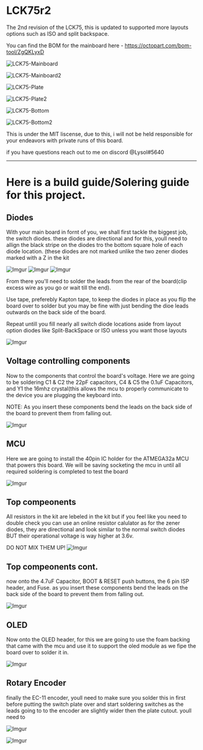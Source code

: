 
# LCK75r2

The 2nd revision of the LCK75, this is updated to supported more layouts options such as ISO and split backspace. 

You can find the BOM for the mainboard here - https://octopart.com/bom-tool/ZgQKLyxD

![LCK75-Mainboard](https://cdn.discordapp.com/attachments/362014190984101899/941489778023628861/d5785ce7c6750694bd8e476ec2901076.png "1")

![LCK75-Mainboard2](https://cdn.discordapp.com/attachments/362014190984101899/941489779403550750/bf7b0f2e6338409b384ffbbd42bb0aa3.png "2")

![LCK75-Plate](https://cdn.discordapp.com/attachments/362014190984101899/941489779072176148/9bdf50bbd58ba28e368ccc6ca0779843.png "3")

![LCK75-Plate2](https://cdn.discordapp.com/attachments/362014190984101899/941489778560466975/e0f38fb05c1ef4937056d44388c4da53.png "4")

![LCK75-Bottom](https://cdn.discordapp.com/attachments/362014190984101899/941489778803761202/e5abce592489952574219ae9630de2b9.png "5")

![LCK75-Bottom2](https://cdn.discordapp.com/attachments/362014190984101899/941489780003332096/c150f6a2bf9414626f1b7359fe170753.png "6")

This is under the MIT liscense, due to this, i will not be held responsible for your endeavors with private runs of this board. 

if you have questions reach out to me on discord @Lysol#5640
_______________________________________________________________________________
# Here is a build guide/Solering guide for this project.
## Diodes
With your main board in fornt of you, we shall first tackle the biggest job, the switch diodes. these diodes are directional and for this, youll need to allign the black stripe on the diodes tro the bottom square hole of each diode location. (these diodes are not marked unlike the two zener diodes marked with a Z in the kit

![Imgur](https://imgur.com/K4UzXyE.png "top")
![Imgur](https://imgur.com/OZejtVx.png "2")
![Imgur](https://imgur.com/D1THLr8.png "4")

From there you'll need to solder the leads from the rear of the board(clip excess wire as you go or wait till the end).

Use tape, preferebly Kapton tape, to keep the diodes in place as you flip the board over to solder but you may be fine with just bending the dioe leads outwards on the back side of the board.



Repeat untill you fill nearly all switch diode locations aside from layout option diodes like Split-BackSpace or ISO unless you want those layouts

![Imgur](https://imgur.com/je845uA.png "3")

## Voltage controlling components
Now to the components that control the board's voltage. Here we are going to be soldering C1 & C2 the 22pF capacitors, C4 & C5 the 0.1uF Capacitors, and Y1 the 16mhz crystal(this allows the mcu to properly communicate to the device you are plugging the keyboard into. 

NOTE: As you insert these components bend the leads on the back side of the board to prevent them from falling out.

![Imgur](https://imgur.com/W6Fijdj.png "5")

## MCU
Here we are going to install the 40pin IC holder for the ATMEGA32a MCU that powers this board. 
We will be saving socketing the mcu in until all required soldering is completed to test the board

![Imgur](https://imgur.com/xZcQtYe.png "5")

## Top compeonents
All resistors in the kit are lebeled in the kit but if you feel like you need to double check you can use an online resistor calulator 
as for the zener diodes, they are directional and look similar to the normal switch diodes BUT their operational voltage is way higher at 3.6v. 

DO NOT MIX THEM UP!
![Imgur](https://imgur.com/5AgdAVf.png "5")

## Top compeonents cont.
now onto the 4.7uF Capacitor, BOOT & RESET push buttons, the 6 pin ISP header, and Fuse. as you insert these components bend the leads on the back side of the board to prevent them from falling out.

![Imgur](https://imgur.com/5AgdAVf.png "5")

## OLED
Now onto the OLED header, for this we are going to use the foam backing that came with the mcu and use it to support the oled module as we fipe the board over to solder it in.

![Imgur](https://imgur.com/5AgdAVf.png "5")

## Rotary Encoder
finally the EC-11 encoder, youll need to make sure you solder this in first before putting the switch plate over and start soldering switches as the leads going to to the encoder are slightly wider then the plate cutout. youll need to 


![Imgur](https://imgur.com/D1THLr8.png "4")

![Imgur](https://imgur.com/5AgdAVf.png "5")
